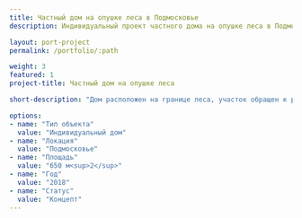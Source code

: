 ```yaml
---
title: Частный дом на опушке леса в Подмосковье
description: Индивидуальный проект частного дома на опушке леса в Подмосковье от архитектурного бюро А510. Индивидуальное проектирование на заказ.

layout: port-project
permalink: /portfolio/:path

weight: 3
featured: 1
project-title: Частный дом на опушке леса

short-description: "Дом расположен на границе леса, участок обращен к реке с южной стороны, что стало отправной точкой в зонировании помещений дома: гостевые спальни, библиотека и входная группа развернуты к лесу, а открытое совмещенное пространство гостиной-столовой - на южную сторону, к реке. В лесу разместили небольшой ландшафтный парк с бетонными кубиками-дорожками, которые связывают въездную зону с входной группой, а также служат игровой зоной и площадкой для фитнеса. Огромные окна гостиной-столовой сдвигаются, открывая помещения в сторону реки, соединяя внутренние помещения с внешней террасой с бассейном."

options:
- name: "Тип объекта"
  value: "Индивидуальный дом"
- name: "Локация"
  value: "Подмосковье"
- name: "Площадь"
  value: "650 м<sup>2</sup>"
- name: "Год"
  value: "2018"
- name: "Статус"
  value: "Концепт"
---
```

